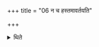 +++
title = "06 न च हस्तमावर्तयति"

+++

<details><summary>थिते</summary>

न च हस्तमावर्तयति ६
</details>
